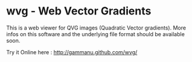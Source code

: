 wvg - Web Vector Gradients
==========================

This is a web viewer for QVG images (Quadratic Vector gradients).
More infos on this software and the underlying file format should
be available soon.

Try it Online here :
http://gammanu.github.com/wvg/